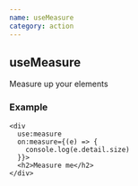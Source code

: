```yaml
---
name: useMeasure
category: action
---
```


## useMeasure

Measure up your elements

### Example
```svelte
<div 	
  use:measure
  on:measure={(e) => {
    console.log(e.detail.size)
  }}>
  <h2>Measure me</h2>  
</div>
```